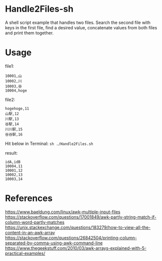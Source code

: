 # Handle2Files-sh
A shell script example that handles two files. Search the second file with keys in the first file, find a desired value, concatenate values from both files and print them together.

# Usage

file1:
```
10001,山
10002,川
10003,谷
10004,hoge
```

file2:
```
hogehoge,11
山駅,12
川駅,13
谷駅,14
川川駅,15
谷谷駅,16
```

Hit below in Terminal:
`sh ./Handle2Files.sh`

result:
```
idA,idB
10004,11
10001,12
10002,13
10003,14
```

# References
https://www.baeldung.com/linux/awk-multiple-input-files
https://stackoverflow.com/questions/17001849/awk-partly-string-match-if-column-word-partly-matches
https://unix.stackexchange.com/questions/183279/how-to-view-all-the-content-in-an-awk-array
https://stackoverflow.com/questions/26842504/printing-column-separated-by-comma-using-awk-command-line
https://www.thegeekstuff.com/2010/03/awk-arrays-explained-with-5-practical-examples/